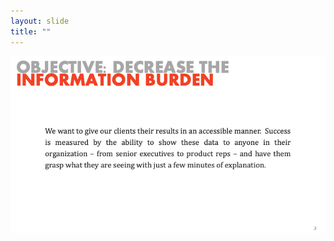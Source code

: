 ```yaml
---
layout: slide
title: ""
---
```


![slide03](/assets/_images/Slide3.png)

<section data-background-image="assets/images/Slide3.png" data-background-position="center">
	
</section>